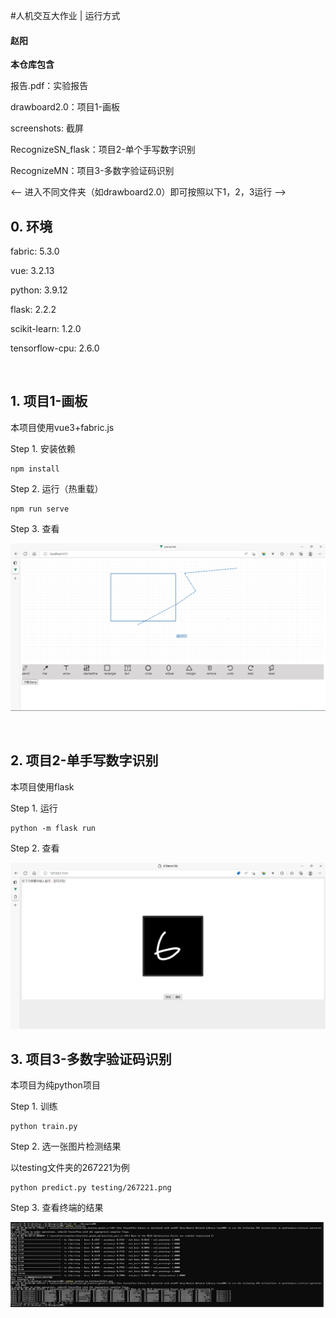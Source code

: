 #人机交互大作业 | 运行方式

#### 赵阳

<pr>
<pr>


**本仓库包含**

报告.pdf：实验报告

drawboard2.0：项目1-画板 

screenshots: 截屏

RecognizeSN_flask：项目2-单个手写数字识别

RecognizeMN：项目3-多数字验证码识别

<-- 进入不同文件夹（如drawboard2.0）即可按照以下1，2，3运行 --> 

<pr>
<pr>
<pr>

## 0. 环境

fabric: 5.3.0
  
vue: 3.2.13

python: 3.9.12
  
flask: 2.2.2
  
scikit-learn: 1.2.0
  
tensorflow-cpu: 2.6.0

<br>
  
## 1. 项目1-画板

本项目使用vue3+fabric.js

Step 1. 安装依赖

```
npm install
```

Step 2. 运行（热重载）

```
npm run serve
```

Step 3. 查看

![drawboard](./screenshots/drawboard2.0.png)

<br>

## 2. 项目2-单手写数字识别

本项目使用flask

Step 1. 运行

```
python -m flask run
```

Step 2. 查看

![drawboard](./screenshots/RecognizeSN_flask.png)

## 3. 项目3-多数字验证码识别

本项目为纯python项目

Step 1. 训练

```
python train.py
```

Step 2. 选一张图片检测结果

以testing文件夹的267221为例

```
python predict.py testing/267221.png
```

Step 3. 查看终端的结果

![drawboard](./screenshots/RecognizeMN.png)
